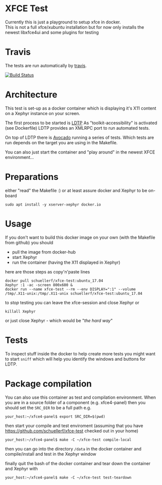 # XFCE Test
Currently this is just a playground to setup xfce in docker.  
This is not a full xfce/xubuntu installation but for now only installs the newest libxfce4ui and some plugins for testing

# Travis

The tests are run automatically by [travis](https://travis-ci.org/schuellerf/xfce-test).

[![Build Status](https://travis-ci.org/schuellerf/xfce-test.svg?branch=master)](https://travis-ci.org/schuellerf/xfce-test)

# Architecture

This test is set-up as a docker container which is displaying it's X11 content on a Xephyr instance on your screen.

The first process to be started is [LDTP](https://ldtp.freedesktop.org/wiki/)
As "toolkit-accessibility" is activated (see Dockerfile) LDTP provides an XMLRPC port to run automated tests.

On top of LDTP there is [Avocado](https://github.com/avocado-framework/) running a series of tests.
Which tests are run depends on the target you are using in the Makefile.

You can also just start the container and "play around" in the newest XFCE environment...

# Preparations

either "read" the Makefile :) or at least assure docker and Xephyr to be on-board

```
sudo apt install -y xserver-xephyr docker.io
```

# Usage

If you don't want to build this docker image on your own (with the Makefile from github) you should

 * pull the image from docker-hub
 * start Xephyr
 * run the container (having the X11 displayed in Xephyr)

here are those steps as copy'n'paste lines

```
docker pull schuellerf/xfce-test:ubuntu_17.04
Xephyr :1 -ac -screen 800x600 &
docker run --name xfce-test --rm --env DISPLAY=":1" --volume /tmp/.X11-unix:/tmp/.X11-unix schuellerf/xfce-test:ubuntu_17.04
```

to _stop_ testing you can leave the xfce-session and close Xephyr or

```
killall Xephyr
```

or just close Xephyr - which would be "_the hard way_"

# Tests

To inspect stuff inside the docker to help create more tests you might want to start `sniff` which will help you identify the windows and buttons for LDTP.


# Package compilation

You can also use this container as test and compilation environment.
When you are in a source folder of a component (e.g. xfce4-panel) then you should set the `SRC_DIR` to be a full path e.g.
```
your_host:~/xfce4-panel$ export SRC_DIR=$(pwd)
```
then start your compile and test enviroment (assuming that you have https://github.com/schuellerf/xfce-test checked out in your home)
```
your_host:~/xfce4-panel$ make -C ~/xfce-test compile-local
```
then you can go into the directory `/data` in the docker container and compile/install and test in the Xephyr window

finally quit the bash of the docker container and tear down the container and Xephyr with

```
your_host:~/xfce4-panel$ make -C ~/xfce-test test-teardown
```
